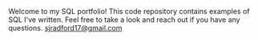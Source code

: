 Welcome to my SQL portfolio! 
This code repository contains examples of SQL I've written. Feel free to take a look and reach out if you have any questions.
sjradford17@gmail.com
